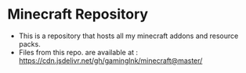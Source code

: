 # Minecraft Repository
- This is a repository that hosts all my minecraft addons and resource packs.
- Files from this repo. are available at : <a href="https://cdn.jsdelivr.net/gh/gaminglnk/minecraft@master/">https://cdn.jsdelivr.net/gh/gaminglnk/minecraft@master/</a>
